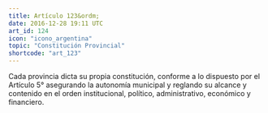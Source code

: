 ```yaml
---
title: Artículo 123&ordm;
date: 2016-12-28 19:11 UTC
art_id: 124
icon: "icono_argentina"
topic: "Constitución Provincial"
shortcode: "art_123"
---
```

Cada provincia dicta su propia constitución, conforme a lo dispuesto por el Artículo 5° asegurando la autonomía municipal y reglando su alcance y contenido en el orden institucional, político, administrativo, económico y financiero.
